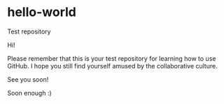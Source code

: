 # hello-world
Test repository

Hi!

Please remember that this is your test repository for learning how to use GitHub. I hope you still find yourself amused by the collaborative culture.

See you soon!

Soon enough :)
